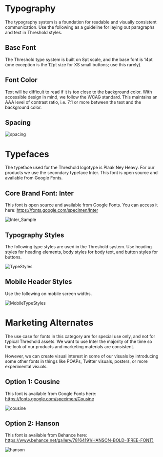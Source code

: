 # Typography

The typography system is a foundation for readable and visually consistent communication. Use the following as a guideline for laying out paragraphs and text in Threshold styles.

## Base Font

The Threshold type system is built on 8pt scale, and the base font is 14pt (one exception is the 12pt size for XS small buttons; use this rarely).

## Font Color

Text will be difficult to read if it is too close to the background color. With accessible design in mind, we follow the WCAG standard. This maintains an AAA level of contrast ratio, i.e. 7:1 or more between the text and the background color.

## Spacing 

![spacing](https://user-images.githubusercontent.com/57226633/195710672-98fa79f3-1c17-46fd-b401-dd558432e372.png)

# Typefaces

The typeface used for the Threshold logotype is Plaak Ney Heavy. For our products we use the secondary typeface Inter. This font is open source and available from Google Fonts.

## Core Brand Font: Inter

This font is open source and available from Google Fonts. You can access it here: https://fonts.google.com/specimen/Inter

![Inter_Sample](https://user-images.githubusercontent.com/57226633/195709357-0031ee82-afd8-4673-bce2-32ceb16caca8.png)

## Typography Styles

The following type styles are used in the Threshold system. Use heading styles for heading elements, body styles for body text, and button styles for buttons. 

![TypeStyles](https://user-images.githubusercontent.com/57226633/195709389-12e2df47-52c9-4c64-8f9a-71172115e747.png)

## Mobile Header Styles

Use the following on mobile screen widths.

![MobileTypeStyles](https://user-images.githubusercontent.com/57226633/195709412-e51ad1bf-6cc9-4e90-9e06-df838cbaa855.png)

# Marketing Alternates

The use case for fonts in this category are for special use only, and not for typical Threshold assets. We want to use Inter the majority of the time so the look of our products and marketing materials are consistent.

However, we can create visual interest in some of our visuals by introducing some other fonts in things like POAPs, Twitter visuals, posters, or more experimental visuals.

## Option 1: Cousine

This font is available from Google Fonts here: https://fonts.google.com/specimen/Cousine

![cousine](https://user-images.githubusercontent.com/57226633/195710723-1b927309-461e-45bb-adb9-ae5b659bba03.png)

## Option 2: Hanson

This font is available from Behance here: https://www.behance.net/gallery/78164191/HANSON-BOLD-(FREE-FONT)

![hanson](https://user-images.githubusercontent.com/57226633/195710797-593ff793-214d-441a-9195-9f6ff2692b6a.png)

